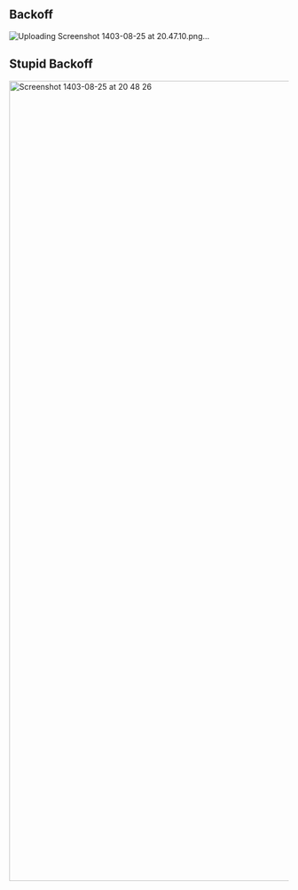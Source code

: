 
<H2>Backoff</H2>

![Uploading Screenshot 1403-08-25 at 20.47.10.png…]()




<H2>Stupid Backoff</H2>

<img width="1440" alt="Screenshot 1403-08-25 at 20 48 26" src="https://github.com/user-attachments/assets/746cdffa-c5e3-4889-bcd1-c4bbf2956ac6">
